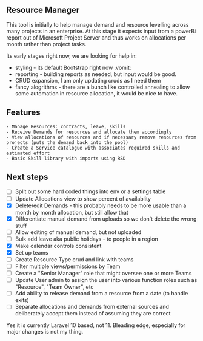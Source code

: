 ## Resource Manager

This tool is initially to help manage demand and resource levelling across many projects in an enterprise. 
At this stage it expects input from a powerBi report out of Microsoft Project Server and thus works on allocations per month rather than project tasks.

Its early stages right now, we are looking for help in:

* styling - its default Bootstrap right now :vomit:
* reporting - building reports as needed, but input would be good.
* CRUD expansion, I am only updating cruds as I need them
* fancy alogrithms - there are a bunch like controlled annealing to allow some automation in resource allocation, it would be nice to have.

## Features

    - Manage Resources: contracts, leave, skills
    - Receive Demands for resources and allocate them accordingly
    - View allocations of resources and if necessary remove resources from projects (puts the demand back into the pool)
    - Create a Service catalogue with associates required skills and estimated effort
    - Basic Skill library with imports using RSD

## Next steps

- [ ] Split out some hard coded things into env or a settings table
- [ ] Update Allocations view to show percent of availablity
- [X] Delete/edit Demands - this probably needs to be more usable than a month by month allocation, but still allow that
- [X] Differentiate manual demand from uploads so we don't delete the wrong stuff
- [ ] Allow editing of manual demand, but not uploaded
- [ ] Bulk add leave aka public holidays - to people in a region
- [X] Make calendar controls consistent
- [X] Set up teams 
- [ ] Create Resource Type crud and link with teams
- [ ] Filter multiple views/permissions by Team
- [ ] Create a "Senior Manager" role that might oversee one or more Teams
- [ ] Update User admin to assign the user into various function roles such as "Resource", "Team Owner", etc
- [ ] Add ability to release demand from a resource from a date (to handle exits)
- [ ] Separate allocations and demands from external sources and deliberately accept them instead of assuming they are correct

Yes it is currently Laravel 10 based, not 11. Bleading edge, especially for major changes is not my thing.

